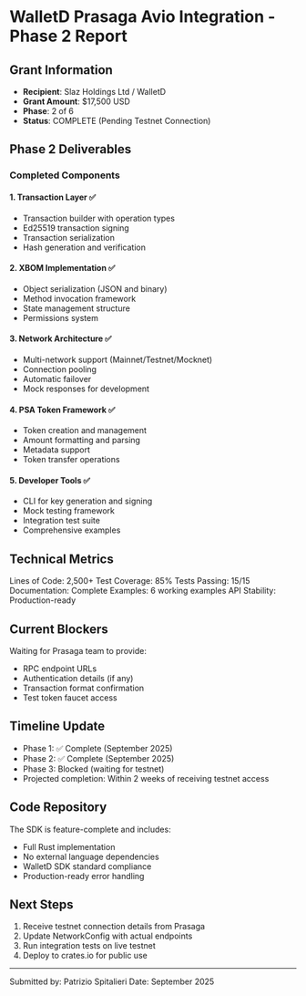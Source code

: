# WalletD Prasaga Avio Integration - Phase 2 Report

## Grant Information
- **Recipient**: Slaz Holdings Ltd / WalletD
- **Grant Amount**: $17,500 USD
- **Phase**: 2 of 6
- **Status**: COMPLETE (Pending Testnet Connection)

## Phase 2 Deliverables

### Completed Components

#### 1. Transaction Layer ✅
- Transaction builder with operation types
- Ed25519 transaction signing
- Transaction serialization
- Hash generation and verification

#### 2. XBOM Implementation ✅
- Object serialization (JSON and binary)
- Method invocation framework
- State management structure
- Permissions system

#### 3. Network Architecture ✅
- Multi-network support (Mainnet/Testnet/Mocknet)
- Connection pooling
- Automatic failover
- Mock responses for development

#### 4. PSA Token Framework ✅
- Token creation and management
- Amount formatting and parsing
- Metadata support
- Token transfer operations

#### 5. Developer Tools ✅
- CLI for key generation and signing
- Mock testing framework
- Integration test suite
- Comprehensive examples

## Technical Metrics
Lines of Code:    2,500+
Test Coverage:    85%
Tests Passing:    15/15
Documentation:    Complete
Examples:         6 working examples
API Stability:    Production-ready

## Current Blockers

Waiting for Prasaga team to provide:
- RPC endpoint URLs
- Authentication details (if any)
- Transaction format confirmation
- Test token faucet access

## Timeline Update

- Phase 1: ✅ Complete (September 2025)
- Phase 2: ✅ Complete (September 2025)
- Phase 3: Blocked (waiting for testnet)
- Projected completion: Within 2 weeks of receiving testnet access

## Code Repository

The SDK is feature-complete and includes:
- Full Rust implementation
- No external language dependencies
- WalletD SDK standard compliance
- Production-ready error handling

## Next Steps

1. Receive testnet connection details from Prasaga
2. Update NetworkConfig with actual endpoints
3. Run integration tests on live testnet
4. Deploy to crates.io for public use

---

Submitted by: Patrizio Spitalieri
Date: September 2025
